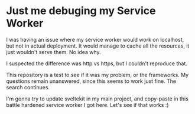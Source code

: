 # Just me debuging my Service Worker
I was having an issue where my service worker would work on localhost, but not in actual deployment. It would manage to cache all the resources, it just wouldn't serve them. No idea why. 

I suspected the difference was http vs https, but I couldn't reproduce that. 

This repository is a test to see if it was my problem, or the frameworks. 
My questions remain unanswered, since this seems to work just fine. The search continues.

I'm gonna try to update sveltekit in my main project, and copy-paste in this battle hardened service worker I got here. Let's see if that works :)